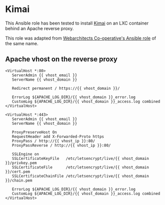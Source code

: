 # Kimai

This Ansible role has been tested to install
[Kimai](https://www.kimai.org/) on an LXC container behind
an Apache reverse proxy.

This role was adapted from [Webarchitects Co-operative's Ansible role](https://git.coop/webarch/kimai/)
of the same name. 


## Apache vhost on the reverse proxy

```
<VirtualHost *:80>
   ServerAdmin {{ vhost_email }}
   ServerName {{ vhost_domain }}

   Redirect permanent / https://{{ vhost_domain }}/

   ErrorLog ${APACHE_LOG_DIR}/{{ vhost_domain }}_error.log
   CustomLog ${APACHE_LOG_DIR}/{{ vhost_domain }}_access.log combined
</VirtualHost>

<VirtualHost *:443>
   ServerAdmin {{ vhost_email }}
   ServerName {{ vhost_domain }}

   ProxyPreserveHost On
   RequestHeader add X-Forwarded-Proto https
   ProxyPass / http://{{ vhost_ip }}:80/
   ProxyPassReverse / http://{{ vhost_ip }}:80/

   SSLEngine on
   SSLCertificateKeyFile   /etc/letsencrypt/live/{{ vhost_domain }}/privkey.pem
   SSLCertificateFile      /etc/letsencrypt/live/{{ vhost_domain }}/cert.pem
   SSLCertificateChainFile /etc/letsencrypt/live/{{ vhost_domain }}/chain.pem
	
   ErrorLog ${APACHE_LOG_DIR}/{{ vhost_domain }}_error.log
   CustomLog ${APACHE_LOG_DIR}/{{ vhost_domain }}_access.log combined
</VirtualHost>
```
